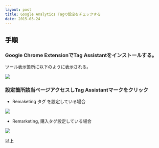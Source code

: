 ```yaml
---
layout: post
title: Google Analytics Tagの設定をチェックする
date: 2015-03-24
---
```


## 手順

### Google Chrome ExtensionでTag Assistantをインストールする。
ツール表示箇所に以下のように表示される。

![](http://cdn-ak.f.st-hatena.com/images/fotolife/k/kenzo0107/20150324/20150324104431.png)


### 設定箇所該当ページアクセスしTag Assistantマークをクリック


- Remaketing タグ を設定している場合

![](http://cdn-ak.f.st-hatena.com/images/fotolife/k/kenzo0107/20150324/20150324104445.png)




- Remarketing, 購入タグ設定している場合

![](http://cdn-ak.f.st-hatena.com/images/fotolife/k/kenzo0107/20150324/20150324104454.png)



以上
